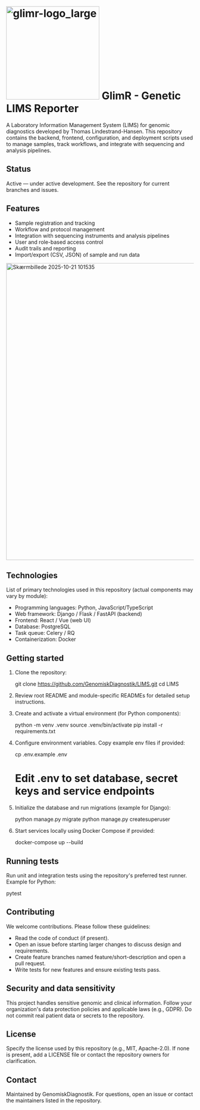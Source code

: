 
# <img width="250" height="250" alt="glimr-logo_large" src="https://github.com/user-attachments/assets/b3d8e8a8-417c-4dba-92b2-76340a0f2608" /> GlimR - Genetic LIMS Reporter

A Laboratory Information Management System (LIMS) for genomic diagnostics developed by Thomas Lindestrand-Hansen. This repository contains the backend, frontend, configuration, and deployment scripts used to manage samples, track workflows, and integrate with sequencing and analysis pipelines.

## Status

Active — under active development. See the repository for current branches and issues.

## Features

- Sample registration and tracking
- Workflow and protocol management
- Integration with sequencing instruments and analysis pipelines
- User and role-based access control
- Audit trails and reporting
- Import/export (CSV, JSON) of sample and run data

<img width="1567" height="797" alt="Skærmbillede 2025-10-21 101535" src="https://github.com/user-attachments/assets/6bfa5412-1502-49f5-b699-3fc3bca23bf7" />

## Technologies

List of primary technologies used in this repository (actual components may vary by module):

- Programming languages: Python, JavaScript/TypeScript
- Web framework: Django / Flask / FastAPI (backend)
- Frontend: React / Vue (web UI)
- Database: PostgreSQL
- Task queue: Celery / RQ
- Containerization: Docker

## Getting started

1. Clone the repository:

   git clone https://github.com/GenomiskDiagnostik/LIMS.git
   cd LIMS

2. Review root README and module-specific READMEs for detailed setup instructions.

3. Create and activate a virtual environment (for Python components):

   python -m venv .venv
   source .venv/bin/activate
   pip install -r requirements.txt

4. Configure environment variables. Copy example env files if provided:

   cp .env.example .env
   # Edit .env to set database, secret keys and service endpoints

5. Initialize the database and run migrations (example for Django):

   python manage.py migrate
   python manage.py createsuperuser

6. Start services locally using Docker Compose if provided:

   docker-compose up --build

## Running tests

Run unit and integration tests using the repository's preferred test runner. Example for Python:

   pytest

## Contributing

We welcome contributions. Please follow these guidelines:

- Read the code of conduct (if present).
- Open an issue before starting larger changes to discuss design and requirements.
- Create feature branches named feature/short-description and open a pull request.
- Write tests for new features and ensure existing tests pass.

## Security and data sensitivity

This project handles sensitive genomic and clinical information. Follow your organization's data protection policies and applicable laws (e.g., GDPR). Do not commit real patient data or secrets to the repository.

## License

Specify the license used by this repository (e.g., MIT, Apache-2.0). If none is present, add a LICENSE file or contact the repository owners for clarification.

## Contact

Maintained by GenomiskDiagnostik. For questions, open an issue or contact the maintainers listed in the repository.

